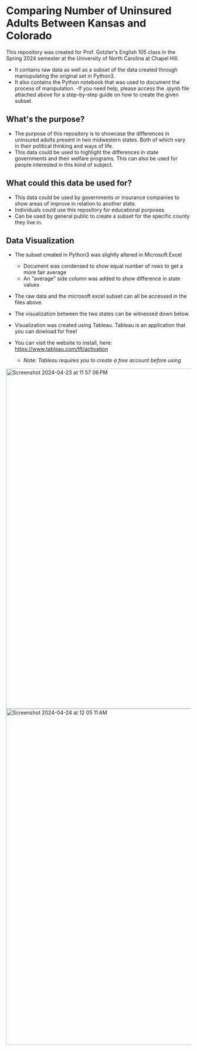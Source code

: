 # Comparing Number of Uninsured Adults Between Kansas and Colorado

This repository was created for Prof. Gotzler's English 105 class in the Spring 2024 semester at the University of North Carolina at Chapel Hill.
- It contains raw data as well as a subset of the data created through maniupulating the original set in Python3.
- It also contains the Python notebook that was used to document the process of manipulation.
    -If you need help, please access the .ipynb file attached above for a step-by-step guide on how to create the given subset. 
  
## What's the purpose?
  
  - The purpose of this repository is to showcase the differences in uninsured adults present in two midwestern states. Both of which vary in their political thinking and ways of life.
  - This data could be used to highlight the differences in state governments and their welfare programs. This can also be used for people interested in this kiind of subject. 

## What could this data be used for?

- This data could be used by governments or insurance companies to show areas of improve in relation to another state.
- Individuals could use this repository for educational purposes.
- Can be used by general public to create a subset for the specific county they live in.

## Data Visualization
  
- The subset created in Python3 was slightly altered in Microsoft Excel
    - Document was condensed to show equal number of rows to get a more fair average
    - An "average" side column was added to show difference in state values
 - The raw data and the microsoft excel subset can all be accessed in the files above.
 - The visualization between the two states can be witnessed down below. 

 - Visualization was created using Tableau. Tableau is an application that you can dowload for free!
 - You can visit the website to install, here:
https://www.tableau.com/tft/activation 
      - *Note: Tableau requires you to create a free account before using*
  
  <img width="927" alt="Screenshot 2024-04-23 at 11 57 06 PM" src="https://github.com/Carolinemax67/Uninsured-Adults-in-Kansas-and-Colorado/assets/167785211/863ff00a-c8e0-4e11-a4d0-d2cc8e821e94">
  <img width="916" alt="Screenshot 2024-04-24 at 12 05 11 AM" src="https://github.com/Carolinemax67/Uninsured-Adults-in-Kansas-and-Colorado/assets/167785211/049ede1c-994a-4bb9-86a8-31e54e4dd765">

   

   


 

  
